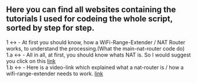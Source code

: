 ## Here you can find all websites containing the tutorials I used for codeing the whole script, sorted by step for step.<br />
 1 <-> - At first you should know, how a WiFi-Range-Extender / NAT Router works, to understand the processing.(What the main-nat-router code do)<br />
 1.a <-> - All in all, at first, you should know whats NAT is. So I would suggest you click on this [link](https://en.wikipedia.org/wiki/Network_address_translation)<br />
1.b <-> - Here is a video-link which explained what a nat-router is / how a wifi-range-extender needs to work. [link](https://youtu.be/OM2FqnMFCLw) <br />
